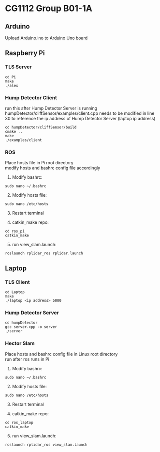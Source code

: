 # CG1112 Group B01-1A

## Arduino

Upload Arduino.ino to Arduino Uno board

## Raspberry Pi

### TLS Server

```
cd Pi
make
./alex
```

### Hump Detector Client

run this after Hump Detector Server is running<br/>
humpDetector/cliffSensor/examples/client.cpp needs to be modified in line 30 to reference the ip address of Hump Detector Server (laptop ip address)

```
cd humpDetector/cliffSensor/build
cmake ..
make
./examples/client
```

### ROS

Place hosts file in Pi root directory<br/>
modify hosts and bashrc config file accordingly

1. Modify bashrc:

```
sudo nano ~/.bashrc
```

2. Modify hosts file:

```
sudo nano /etc/hosts
```

3. Restart terminal

4. catkin_make repo:

```
cd ros_pi
catkin_make
```

5. run view_slam.launch:

```
roslaunch rplidar_ros rplidar.launch
```

## Laptop

### TLS Client

```
cd Laptop
make
./laptop <ip address> 5000
```

### Hump Detector Server

```
cd humpDetector
gcc server.cpp -o server
./server
```

### Hector Slam

Place hosts and bashrc config file in Linux root directory<br/>
run after ros runs in Pi

1. Modify bashrc:

```
sudo nano ~/.bashrc
```

2. Modify hosts file:

```
sudo nano /etc/hosts
```

3. Restart terminal

4. catkin_make repo:

```
cd ros_laptop
catkin_make
```

5. run view_slam.launch:

```
roslaunch rplidar_ros view_slam.launch
```
